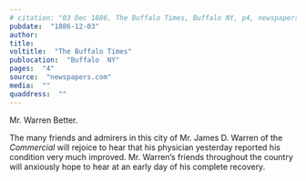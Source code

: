 ```yaml
---
# citation: "03 Dec 1886, The Buffalo Times, Buffalo NY, p4, newspapers.com."
pubdate:  "1886-12-03"
author: 
title: 
voltitle:  "The Buffalo Times"
publocation:  "Buffalo  NY"
pages:  "4"
source:  "newspapers.com"
media:  ""
quaddress:  ""
---
```

Mr. Warren Better. 

The many friends and admirers in this city of Mr. James D. Warren of the *Commercial* will rejoice to hear that his physician yesterday reported his condition very much improved. Mr. Warren’s friends throughout the country will anxiously hope to hear at an early day of his complete recovery. 

